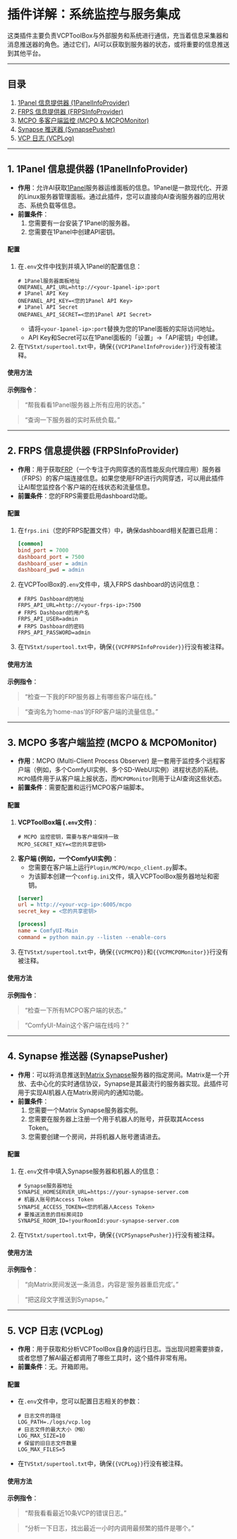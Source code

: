 # 插件详解：系统监控与服务集成

这类插件主要负责VCPToolBox与外部服务和系统进行通信，充当着信息采集器和消息推送器的角色。通过它们，AI可以获取到服务器的状态，或将重要的信息推送到其他平台。

---

## 目录
1.  [1Panel 信息提供器 (1PanelInfoProvider)](#1-1panel-信息提供器-1panelinfoprovider)
2.  [FRPS 信息提供器 (FRPSInfoProvider)](#2-frps-信息提供器-frpsinfoprovider)
3.  [MCPO 多客户端监控 (MCPO & MCPOMonitor)](#3-mcpo-多客户端监控-mcpo--mcpomonitor)
4.  [Synapse 推送器 (SynapsePusher)](#4-synapse-推送器-synapsepusher)
5.  [VCP 日志 (VCPLog)](#5-vcp-日志-vcplog)

---

## 1. 1Panel 信息提供器 (1PanelInfoProvider)

*   **作用**：允许AI获取[1Panel](https://1panel.cn/)服务器运维面板的信息。1Panel是一款现代化、开源的Linux服务器管理面板。通过此插件，您可以直接向AI查询服务器的应用状态、系统负载等信息。
*   **前置条件**：
    1.  您需要有一台安装了1Panel的服务器。
    2.  您需要在1Panel中创建API密钥。

#### 配置

1.  在`.env`文件中找到并填入1Panel的配置信息：
    ```env
    # 1Panel服务器面板地址
    ONEPANEL_API_URL=http://<your-1panel-ip>:port
    # 1Panel API Key
    ONEPANEL_API_KEY=<您的1Panel API Key>
    # 1Panel API Secret
    ONEPANEL_API_SECRET=<您的1Panel API Secret>
    ```
    *   请将`<your-1panel-ip>:port`替换为您的1Panel面板的实际访问地址。
    *   API Key和Secret可以在1Panel面板的「设置」->「API密钥」中创建。
2.  在`TVStxt/supertool.txt`中，确保`{{VCP1PanelInfoProvider}}`行没有被注释。

#### 使用方法

**示例指令**：
> “帮我看看1Panel服务器上所有应用的状态。”

> “查询一下服务器的实时系统负载。”

---

## 2. FRPS 信息提供器 (FRPSInfoProvider)

*   **作用**：用于获取[FRP](https://github.com/fatedier/frp)（一个专注于内网穿透的高性能反向代理应用）服务器（FRPS）的客户端连接信息。如果您使用FRP进行内网穿透，可以用此插件让AI帮您监控各个客户端的在线状态和流量信息。
*   **前置条件**：您的FRPS需要启用dashboard功能。

#### 配置

1.  在`frps.ini`（您的FRPS配置文件）中，确保dashboard相关配置已启用：
    ```ini
    [common]
    bind_port = 7000
    dashboard_port = 7500
    dashboard_user = admin
    dashboard_pwd = admin
    ```
2.  在VCPToolBox的`.env`文件中，填入FRPS dashboard的访问信息：
    ```env
    # FRPS Dashboard的地址
    FRPS_API_URL=http://<your-frps-ip>:7500
    # FRPS Dashboard的用户名
    FRPS_API_USER=admin
    # FRPS Dashboard的密码
    FRPS_API_PASSWORD=admin
    ```
3.  在`TVStxt/supertool.txt`中，确保`{{VCPFRPSInfoProvider}}`行没有被注释。

#### 使用方法

**示例指令**：
> “检查一下我的FRP服务器上有哪些客户端在线。”

> “查询名为‘home-nas’的FRP客户端的流量信息。”

---

## 3. MCPO 多客户端监控 (MCPO & MCPOMonitor)

*   **作用**：MCPO (Multi-Client Process Observer) 是一套用于监控多个远程客户端（例如，多个ComfyUI实例、多个SD-WebUI实例）进程状态的系统。`MCPO`插件用于从客户端上报状态，而`MCPOMonitor`则用于让AI查询这些状态。
*   **前置条件**：需要配置和运行MCPO客户端脚本。

#### 配置

1.  **VCPToolBox端 (`.env`文件)**：
    ```env
    # MCPO 监控密钥，需要与客户端保持一致
    MCPO_SECRET_KEY=<您的共享密钥>
    ```
2.  **客户端 (例如，一个ComfyUI实例)**：
    *   您需要在客户端上运行`Plugin/MCPO/mcpo_client.py`脚本。
    *   为该脚本创建一个`config.ini`文件，填入VCPToolBox服务器地址和密钥。
    ```ini
    [server]
    url = http://<your-vcp-ip>:6005/mcpo
    secret_key = <您的共享密钥>

    [process]
    name = ComfyUI-Main
    command = python main.py --listen --enable-cors
    ```
3.  在`TVStxt/supertool.txt`中，确保`{{VCPMCPO}}`和`{{VCPMCPOMonitor}}`行没有被注释。

#### 使用方法

**示例指令**：
> “检查一下所有MCPO客户端的状态。”

> “ComfyUI-Main这个客户端在线吗？”

---

## 4. Synapse 推送器 (SynapsePusher)

*   **作用**：可以将消息推送到[Matrix Synapse](https://github.com/matrix-org/synapse)服务器的指定房间。Matrix是一个开放、去中心化的实时通信协议，Synapse是其最流行的服务器实现。此插件可用于实现AI机器人在Matrix房间内的通知功能。
*   **前置条件**：
    1.  您需要一个Matrix Synapse服务器实例。
    2.  您需要在服务器上注册一个用于机器人的账号，并获取其Access Token。
    3.  您需要创建一个房间，并将机器人账号邀请进去。

#### 配置

1.  在`.env`文件中填入Synapse服务器和机器人的信息：
    ```env
    # Synapse服务器地址
    SYNAPSE_HOMESERVER_URL=https://your-synapse-server.com
    # 机器人账号的Access Token
    SYNAPSE_ACCESS_TOKEN=<您的机器人Access Token>
    # 要推送消息的目标房间ID
    SYNAPSE_ROOM_ID=!yourRoomId:your-synapse-server.com
    ```
2.  在`TVStxt/supertool.txt`中，确保`{{VCPSynapsePusher}}`行没有被注释。

#### 使用方法

**示例指令**：
> “向Matrix房间发送一条消息，内容是‘服务器重启完成’。”

> “把这段文字推送到Synapse。”

---

## 5. VCP 日志 (VCPLog)

*   **作用**：用于获取和分析VCPToolBox自身的运行日志。当出现问题需要排查，或者您想了解AI最近都调用了哪些工具时，这个插件非常有用。
*   **前置条件**：无。开箱即用。

#### 配置

*   在`.env`文件中，您可以配置日志相关的参数：
    ```env
    # 日志文件的路径
    LOG_PATH=./logs/vcp.log
    # 日志文件的最大大小（MB）
    LOG_MAX_SIZE=10
    # 保留的旧日志文件数量
    LOG_MAX_FILES=5
    ```
*   在`TVStxt/supertool.txt`中，确保`{{VCPLog}}`行没有被注释。

#### 使用方法

**示例指令**：
> “帮我看看最近10条VCP的错误日志。”

> “分析一下日志，找出最近一小时内调用最频繁的插件是哪个。”
